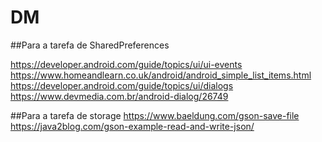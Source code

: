 # DM

##Para a tarefa de SharedPreferences

https://developer.android.com/guide/topics/ui/ui-events
https://www.homeandlearn.co.uk/android/android_simple_list_items.html
https://developer.android.com/guide/topics/ui/dialogs
https://www.devmedia.com.br/android-dialog/26749

##Para a tarefa de storage
https://www.baeldung.com/gson-save-file
https://java2blog.com/gson-example-read-and-write-json/
